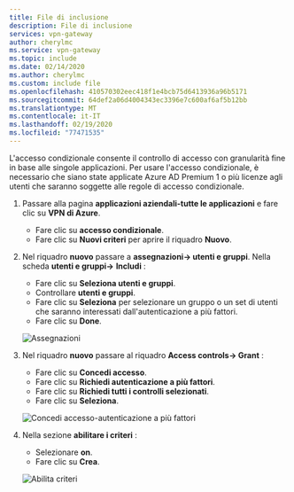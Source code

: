 ```yaml
---
title: File di inclusione
description: File di inclusione
services: vpn-gateway
author: cherylmc
ms.service: vpn-gateway
ms.topic: include
ms.date: 02/14/2020
ms.author: cherylmc
ms.custom: include file
ms.openlocfilehash: 410570302eec418f1e4bcb75d6413936a96b5171
ms.sourcegitcommit: 64def2a06d4004343ec3396e7c600af6af5b12bb
ms.translationtype: MT
ms.contentlocale: it-IT
ms.lasthandoff: 02/19/2020
ms.locfileid: "77471535"
---
```

L'accesso condizionale consente il controllo di accesso con granularità fine in base alle singole applicazioni. Per usare l'accesso condizionale, è necessario che siano state applicate Azure AD Premium 1 o più licenze agli utenti che saranno soggette alle regole di accesso condizionale.

1. Passare alla pagina **applicazioni aziendali-tutte le applicazioni** e fare clic su **VPN di Azure**.

   - Fare clic su **accesso condizionale**.
   - Fare clic su **Nuovi criteri** per aprire il riquadro **Nuovo**.
2. Nel riquadro **nuovo** passare a **assegnazioni-> utenti e gruppi**. Nella scheda **utenti e gruppi->** **Includi** :

   - Fare clic su **Seleziona utenti e gruppi**.
   - Controllare **utenti e gruppi**.
   - Fare clic su **Seleziona** per selezionare un gruppo o un set di utenti che saranno interessati dall'autenticazione a più fattori.
   - Fare clic su **Done**.

   ![Assegnazioni](./media/vpn-gateway-vwan-openvpn-azure-ad-mfa/mfa-ca-assignments.png)
3. Nel riquadro **nuovo** passare al riquadro **Access controls-> Grant** :

   - Fare clic su **Concedi accesso**.
   - Fare clic su **Richiedi autenticazione a più fattori**.
   - Fare clic su **Richiedi tutti i controlli selezionati**.
   - Fare clic su **Seleziona**.
   
   ![Concedi accesso-autenticazione a più fattori](./media/vpn-gateway-vwan-openvpn-azure-ad-mfa/mfa-ca-grant-mfa.png)
4. Nella sezione **abilitare i criteri** :

   - Selezionare **on**.
   - Fare clic su **Crea**.

   ![Abilita criteri](./media/vpn-gateway-vwan-openvpn-azure-ad-mfa/mfa-ca-enable-policy.png)